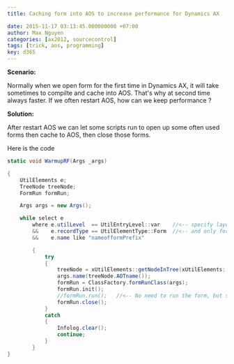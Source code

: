 ```yaml
---
title: Caching form into AOS to increase performance for Dynamics AX

date: 2015-11-17 03:13:45.000000000 +07:00
author: Max Nguyen
categories: [ax2012, sourcecontrol]
tags: [trick, aos, programming]
key: d365
---
```


**Scenario:**

Normally when we open form for the first time in Dynamics AX, it will take sometimes to compilte and cache into AOS. That's why at second time always faster.
If we often restart AOS, how can we keep performance ?


**Solution:**

After restart AOS we can let some scripts run to open up some often used forms then cache to AOS, then close those forms.

Here is the code

```csharp
static void WarmupRF(Args _args)

{
    UtilElements e;
    TreeNode treeNode;
    FormRun formRun;

    Args args = new Args();

    while select e
        where e.utilLevel  == UtilEntryLevel::var    //<-- specify layer here
        &&    e.recordType == UtilElementType::Form  //<-- and only forms
        &&    e.name like "nameofformPrefix"

        {
            try
            {
                treeNode = xUtilElements::getNodeInTree(xUtilElements::parentElement(e));
                args.name(treeNode.AOTname());
                formRun = ClassFactory.formRunClass(args);
                formRun.init();
                //formRun.run();   //<-- No need to run the form, but sometimes it can load the data
                formRun.close();
            }
            catch
            {
                Infolog.clear();
                continue;
            }
        }
}
```